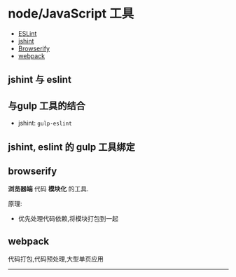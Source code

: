# node/JavaScript 工具

- [ESLint](http://eslint.org/)
- [jshint](http://jshint.com/)
- [Browserify]()
- [webpack]()

## jshint 与 eslint


## 与gulp 工具的结合

- jshint: `gulp-eslint`

## jshint, eslint 的 gulp 工具绑定


## browserify

__浏览器端__ 代码 __模块化__ 的工具.  

原理:  
- 优先处理代码依赖,将模块打包到一起

## webpack

代码打包,代码预处理,大型单页应用  





- - -
